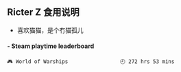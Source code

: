 ## Ricter Z 食用说明
- 喜欢猫猫，是个冇猫孤儿

<!-- steam-box start -->
#### - Steam playtime leaderboard
```text
🎮 World of Warships                 🕘 272 hrs 53 mins
```
<!-- Powered by https://github.com/YouEclipse/steam-box . -->
<!-- steam-box end -->
